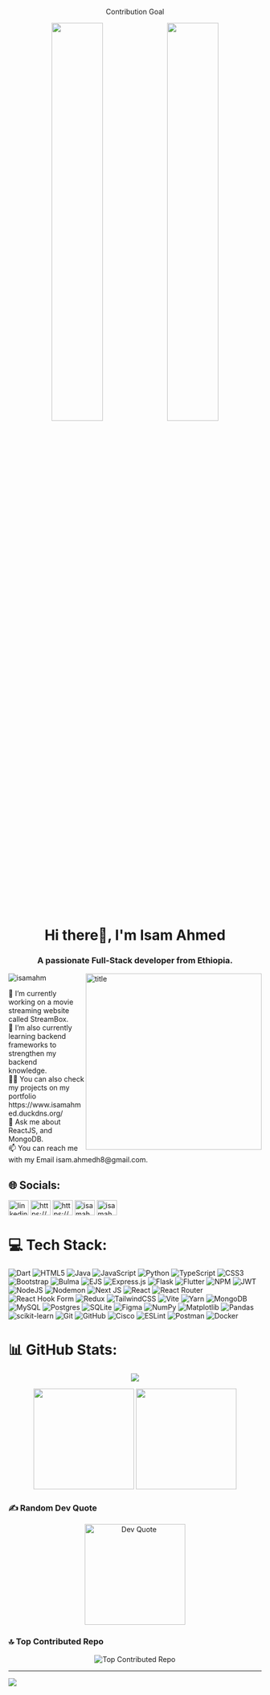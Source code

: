 <p align="center">Contribution Goal</p>
<div align="center">
  <img src="https://github.com/user-attachments/assets/f02e3a82-865a-4ee6-be95-0d6e7635d00f" width="45%">
  <img src="https://i.redd.it/useo8hrsi6k91.png" width="45%">
</div>



<h1 align="center">Hi there👋, I'm Isam Ahmed</h1>
<h3 align="center">A passionate Full-Stack developer from Ethiopia.</h3>

<p align="left">
  <img
    src="https://media.licdn.com/dms/image/v2/D4E12AQGWZAOnLDRaQw/article-cover_image-shrink_600_2000/article-cover_image-shrink_600_2000/0/1656679844338?e=2147483647&v=beta&t=SQdrnHcfunUp3CIZMR-clLwQFjkIS9ShTlqTppgmlR0"
    alt="title"
    align="right"
    width="350" />
</p>


<p align="left">
  <img
    src="https://komarev.com/ghpvc/?username=isamahm&label=Profile%20views&color=0e75b6&style=flat"
    alt="isamahm"
  />
</p>
🔭 I’m currently working on a movie streaming website called StreamBox.<br>🌱 I’m also currently learning backend frameworks to strengthen my backend<br>knowledge.<br>👨‍💻 You can also check my projects on my portfolio https://www.isamahmed.duckdns.org/<br>💬 Ask me about ReactJS, and MongoDB.<br>📫 You can reach me with my Email isam.ahmedh8@gmail.com.


## 🌐 Socials:

<p align="left">
  <a href="https://www.linkedin.com/in/isam-ahmed-b0b980306/" target="blank"
    ><img
      align="center"
      src="https://raw.githubusercontent.com/rahuldkjain/github-profile-readme-generator/master/src/images/icons/Social/linked-in-alt.svg"
      alt="linkedin.com/in/isam-ahmed-b0b980306"
      height="30"
      width="40"
  /></a>
  <a href="https://stackoverflow.com/users/29500925/isamahm" target="blank"
    ><img
      align="center"
      src="https://raw.githubusercontent.com/rahuldkjain/github-profile-readme-generator/master/src/images/icons/Social/stack-overflow.svg"
      alt="https://stackoverflow.com/users/29500925/isamahm"
      height="30"
      width="40"
  /></a>
  <a href="https://www.kaggle.com/isamahm" target="blank"
    ><img
      align="center"
      src="https://raw.githubusercontent.com/rahuldkjain/github-profile-readme-generator/master/src/images/icons/Social/kaggle.svg"
      alt="https://www.kaggle.com/isamahm"
      height="30"
      width="40"
  /></a>
  <a href="https://www.hackerrank.com/isamahm" target="blank"
    ><img
      align="center"
      src="https://raw.githubusercontent.com/rahuldkjain/github-profile-readme-generator/master/src/images/icons/Social/hackerrank.svg"
      alt="isamahm"
      height="30"
      width="40"
  /></a>
  <a href="https://www.leetcode.com/isamahm" target="blank"
    ><img
      align="center"
      src="https://raw.githubusercontent.com/rahuldkjain/github-profile-readme-generator/master/src/images/icons/Social/leet-code.svg"
      alt="isamahm"
      height="30"
      width="40"
  /></a>
</p>

# 💻 Tech Stack:
![Dart](https://img.shields.io/badge/dart-%230175C2.svg?style=for-the-badge&logo=dart&logoColor=white) ![HTML5](https://img.shields.io/badge/html5-%23E34F26.svg?style=for-the-badge&logo=html5&logoColor=white) ![Java](https://img.shields.io/badge/java-%23ED8B00.svg?style=for-the-badge&logo=openjdk&logoColor=white) ![JavaScript](https://img.shields.io/badge/javascript-%23323330.svg?style=for-the-badge&logo=javascript&logoColor=%23F7DF1E) ![Python](https://img.shields.io/badge/python-3670A0?style=for-the-badge&logo=python&logoColor=ffdd54) ![TypeScript](https://img.shields.io/badge/typescript-%23007ACC.svg?style=for-the-badge&logo=typescript&logoColor=white) ![CSS3](https://img.shields.io/badge/css3-%231572B6.svg?style=for-the-badge&logo=css3&logoColor=white) ![Bootstrap](https://img.shields.io/badge/bootstrap-%238511FA.svg?style=for-the-badge&logo=bootstrap&logoColor=white) ![Bulma](https://img.shields.io/badge/bulma-00D0B1?style=for-the-badge&logo=bulma&logoColor=white) ![EJS](https://img.shields.io/badge/ejs-%23B4CA65.svg?style=for-the-badge&logo=ejs&logoColor=black) ![Express.js](https://img.shields.io/badge/express.js-%23404d59.svg?style=for-the-badge&logo=express&logoColor=%2361DAFB) ![Flask](https://img.shields.io/badge/flask-%23000.svg?style=for-the-badge&logo=flask&logoColor=white) ![Flutter](https://img.shields.io/badge/Flutter-%2302569B.svg?style=for-the-badge&logo=Flutter&logoColor=white) ![NPM](https://img.shields.io/badge/NPM-%23CB3837.svg?style=for-the-badge&logo=npm&logoColor=white) ![JWT](https://img.shields.io/badge/JWT-black?style=for-the-badge&logo=JSON%20web%20tokens) ![NodeJS](https://img.shields.io/badge/node.js-6DA55F?style=for-the-badge&logo=node.js&logoColor=white) ![Nodemon](https://img.shields.io/badge/NODEMON-%23323330.svg?style=for-the-badge&logo=nodemon&logoColor=%BBDEAD) ![Next JS](https://img.shields.io/badge/Next-black?style=for-the-badge&logo=next.js&logoColor=white) ![React](https://img.shields.io/badge/react-%2320232a.svg?style=for-the-badge&logo=react&logoColor=%2361DAFB) ![React Router](https://img.shields.io/badge/React_Router-CA4245?style=for-the-badge&logo=react-router&logoColor=white) ![React Hook Form](https://img.shields.io/badge/React%20Hook%20Form-%23EC5990.svg?style=for-the-badge&logo=reacthookform&logoColor=white) ![Redux](https://img.shields.io/badge/redux-%23593d88.svg?style=for-the-badge&logo=redux&logoColor=white) ![TailwindCSS](https://img.shields.io/badge/tailwindcss-%2338B2AC.svg?style=for-the-badge&logo=tailwind-css&logoColor=white) ![Vite](https://img.shields.io/badge/vite-%23646CFF.svg?style=for-the-badge&logo=vite&logoColor=white) ![Yarn](https://img.shields.io/badge/yarn-%232C8EBB.svg?style=for-the-badge&logo=yarn&logoColor=white) ![MongoDB](https://img.shields.io/badge/MongoDB-%234ea94b.svg?style=for-the-badge&logo=mongodb&logoColor=white) ![MySQL](https://img.shields.io/badge/mysql-4479A1.svg?style=for-the-badge&logo=mysql&logoColor=white) ![Postgres](https://img.shields.io/badge/postgres-%23316192.svg?style=for-the-badge&logo=postgresql&logoColor=white) ![SQLite](https://img.shields.io/badge/sqlite-%2307405e.svg?style=for-the-badge&logo=sqlite&logoColor=white) ![Figma](https://img.shields.io/badge/figma-%23F24E1E.svg?style=for-the-badge&logo=figma&logoColor=white) ![NumPy](https://img.shields.io/badge/numpy-%23013243.svg?style=for-the-badge&logo=numpy&logoColor=white) ![Matplotlib](https://img.shields.io/badge/Matplotlib-%23ffffff.svg?style=for-the-badge&logo=Matplotlib&logoColor=black) ![Pandas](https://img.shields.io/badge/pandas-%23150458.svg?style=for-the-badge&logo=pandas&logoColor=white) ![scikit-learn](https://img.shields.io/badge/scikit--learn-%23F7931E.svg?style=for-the-badge&logo=scikit-learn&logoColor=white) ![Git](https://img.shields.io/badge/git-%23F05033.svg?style=for-the-badge&logo=git&logoColor=white) ![GitHub](https://img.shields.io/badge/github-%23121011.svg?style=for-the-badge&logo=github&logoColor=white) ![Cisco](https://img.shields.io/badge/cisco-%23049fd9.svg?style=for-the-badge&logo=cisco&logoColor=black) ![ESLint](https://img.shields.io/badge/ESLint-4B3263?style=for-the-badge&logo=eslint&logoColor=white) ![Postman](https://img.shields.io/badge/Postman-FF6C37?style=for-the-badge&logo=postman&logoColor=white) ![Docker](https://img.shields.io/badge/docker-%230db7ed.svg?style=for-the-badge&logo=docker&logoColor=white)
# 📊 GitHub Stats:

<p align="center">
  <a href="https://git.io/streak-stats">
    <img src="https://git-hub-streak-stats.vercel.app?user=isamAhm&theme=highcontrast&hide_border=true&border_radius=15&sideNums=4F9DEB&sideLabels=4A3FEB&currStreakNum=0422EB" />
  </a>
</p>

<p align="center">
  <img src="https://github-readme-stats.vercel.app/api?username=isamAhm&theme=neon&hide_border=true&include_all_commits=false&count_private=false" height="200" />
  <img src="https://github-readme-stats.vercel.app/api/top-langs/?username=isamAhm&theme=neon&hide_border=true&include_all_commits=false&count_private=false&layout=compact" height="200" />
</p>

### ✍️ Random Dev Quote  

<div align="center">  
  <img src="https://quotes-github-readme.vercel.app/api?type=horizontal&theme=radical" alt="Dev Quote" height="200"/>  
</div>

  
### 🔝 Top Contributed Repo
<p align="center">
  <img src="https://github-contributor-stats.vercel.app/api?username=isamAhm&limit=5&theme=neon&combine_all_yearly_contributions=true" alt="Top Contributed Repo">
</p>



---
[![](https://visitcount.itsvg.in/api?id=isamAhm&icon=0&color=0)](https://visitcount.itsvg.in)

<!-- Proudly created with GPRM ( https://gprm.itsvg.in ) -->
